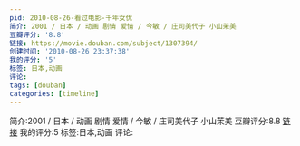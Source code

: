 ```yaml
---
pid: 2010-08-26-看过电影-千年女优
简介: 2001 / 日本 / 动画 剧情 爱情 / 今敏 / 庄司美代子 小山茉美
豆瓣评分: '8.8'
链接: https://movie.douban.com/subject/1307394/
创建时间: '2010-08-26 23:37:38'
我的评分: '5'
标签: 日本,动画
评论:
tags: [douban]
categories: [timeline]
---
```

简介:2001 / 日本 / 动画 剧情 爱情 / 今敏 / 庄司美代子 小山茉美
豆瓣评分:8.8
[链接](https://movie.douban.com/subject/1307394/)
我的评分:5
标签:日本,动画
评论:
